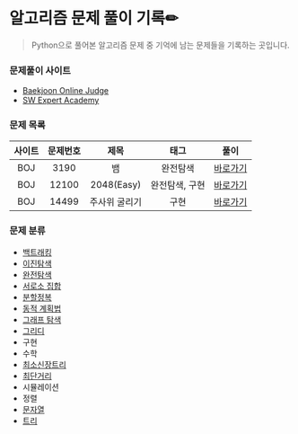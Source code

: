 # 알고리즘 문제 풀이 기록✏

> Python으로 풀어본 알고리즘 문제 중 기억에 남는 문제들을 기록하는 곳입니다.



### 문제풀이 사이트

- [Baekjoon Online Judge](https://www.acmicpc.net/)
- [SW Expert Academy](https://swexpertacademy.com/main/main.do)



### 문제 목록

| 사이트 | 문제번호 | 제목                       | 태그           | 풀이 |
| :--: | :--------------------------: | :-----------------: | :------:  | ---- |
| BOJ | 3190 | 뱀 | 완전탐색 | [바로가기](./BOJ_3190) |
| BOJ | 12100 | 2048(Easy) | 완전탐색, 구현 | [바로가기](./BOJ_12100) |
| BOJ | 14499 | 주사위 굴리기 | 구현 | [바로가기](./BOJ_14499) |



### 문제 분류

- [백트래킹](https://github.com/sung1park/TIL/blob/master/Algorithm/Backtracking.md)
- [이진탐색](https://github.com/sung1park/TIL/blob/master/Algorithm/Binary_Search.md)
- [완전탐색](https://github.com/sung1park/TIL/blob/master/Algorithm/Exhaustive_Search.md)
- [서로소 집합](https://github.com/sung1park/TIL/blob/master/Algorithm/Disjoint_Set.md)
- [분할정복](https://github.com/sung1park/TIL/blob/master/Algorithm/Divide_and_Conquer.md)
- [동적 계획법](https://github.com/sung1park/TIL/blob/master/Algorithm/Dynamic_Programming_1.md)
- [그래프 탐색](https://github.com/sung1park/TIL/blob/master/Algorithm/BFS_DFS.md)
- [그리디](https://github.com/sung1park/TIL/blob/master/Algorithm/Greedy.md)
- 구현
- 수학
- [최소신장트리](https://github.com/sung1park/TIL/blob/master/Algorithm/Minimum_Spanning_Tree.md)
- [최단거리](https://github.com/sung1park/TIL/blob/master/Algorithm/Shotest_Path.md)
- 시뮬레이션
- 정렬
- [문자열](https://github.com/sung1park/TIL/blob/master/Algorithm/String.md)
- [트리](https://github.com/sung1park/TIL/blob/master/Algorithm/Tree.md)

